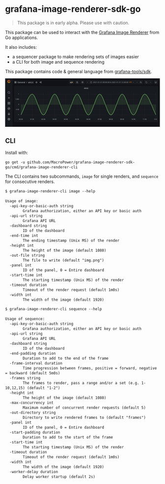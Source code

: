 # grafana-image-renderer-sdk-go

> This package is in early alpha. Please use with caution.

This package can be used to interact with the [Grafana Image Renderer](https://github.com/grafana/grafana-image-renderer) from Go applications.

It also includes:

- a sequencer package to make rendering sets of images easier
- a CLI for both image and sequence rendering

This package contains code & general language from [grafana-tools/sdk](https://github.com/grafana-tools/sdk).

<a href="#"><img src="docs/img/banner.gif"></a>

## CLI

Install with:

```text
go get -u github.com/MacroPower/grafana-image-renderer-sdk-go/cmd/grafana-image-renderer-cli
```

The CLI contains two subcommands, `image` for single renders, and `sequence` for consecutive renders.

```text
$ grafana-image-renderer-cli image --help

Usage of image:
  -api-key-or-basic-auth string
        Grafana authorization, either an API key or basic auth
  -api-url string
        Grafana API URL
  -dashboard string
        ID of the dashboard
  -end-time int
        The ending timestamp (Unix MS) of the render
  -height int
        The height of the image (default 1080)
  -out-file string
        The file to write (default "img.png")
  -panel int
        ID of the panel, 0 = Entire dashboard
  -start-time int
        The starting timestamp (Unix MS) of the render
  -timeout duration
        Timeout of the render request (default 1m0s)
  -width int
        The width of the image (default 1920)
```

```text
$ grafana-image-renderer-cli sequence --help

Usage of sequence:
  -api-key-or-basic-auth string
        Grafana authorization, either an API key or basic auth
  -api-url string
        Grafana API URL
  -dashboard string
        ID of the dashboard
  -end-padding duration
        Duration to add to the end of the frame
  -frame-interval duration
        Time progression between frames, positive = forward, negative = backward (default 5m0s)
  -frames string
        The frames to render, pass a range and/or a set (e.g. 1-10,12,15) (default "1-2")
  -height int
        The height of the image (default 1080)
  -max-concurrency int
        Maximum number of concurrent render requests (default 5)
  -out-directory string
        Directory to write rendered frames to (default "frames")
  -panel int
        ID of the panel, 0 = Entire dashboard
  -start-padding duration
        Duration to add to the start of the frame
  -start-time int
        The starting timestamp (Unix MS) of the render
  -timeout duration
        Timeout of the render request (default 1m0s)
  -width int
        The width of the image (default 1920)
  -worker-delay duration
        Delay worker startup (default 2s)
```
